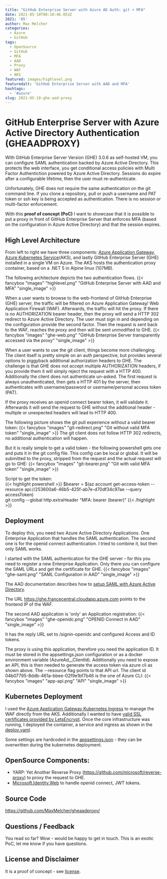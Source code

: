 ```yaml
---
title: "GitHub Enterprise Server with Azure AD Auth: git + MFA"
date: 2021-05-18T08:10:46.053Z
2021: '05'
author: Max Melcher
categories:
  - Azure
  - GitHub
tags:
  - OpenSource
  - GitHub
  - MFA
  - AAD
  - Proxy
  - WAF
  - AKS
featured: images/highlevel.png
featuredalt: 'GitHub Enterprise Server with AAD and MFA'
hashtags:
  - '#azure'
slug: 2021-05-18-ghe-aad-proxy
---
```


# GitHub Enterprise Server with Azure Active Directory Authentication (GHEAADPROXY)

With GitHub Enterprise Server Version (GHE) 3.0.6  as self-hosted VM, you can configure SAML authentication backed by Azure Active Directory. 
This protects the web interface, you get conditional access policies with Multi Factor Authentiction powered by Azure Active Directory. 
Sessions do expire after a configurable lifetime, then the user must re-authenticate.

Unfortunately, GHE does not require the same authentication on the git command line. If you clone a repository, pull or push a username and PAT token or ssh key is being accepted as authentication.
There is no session or multi-factor enforcement.

With this **proof of concept (PoC)** I want to showcase that it is possible to put a proxy in front of GitHub Enterprise Server that enforces MFA (based on the configuration in Azure Active Directory) and that the session expires.

## High Level Architecture

From left to right we have three components: [Azure Application Gateway](https://docs.microsoft.com/en-us/azure/application-gateway/overview),  [Azure Kubernetes Service](https://docs.microsoft.com/en-us/azure/aks/)(AKS), and lastly GitHub Enterprise Server (GHE) installed in a single VM on Azure. The AKS hosts the authentication proxy container, based on a .NET 5 in Alpine linux (107MB).

The following architecture depicts the two authentication flows.
{{< fancybox "images" "highlevel.png" "GitHub Enterprise Server with AAD and MFA" "single_image" >}}

When a user wants to browse to the web-frontend of GitHub Enterprise (GHE) server, the traffic will be filtered on Azure Application Gateway/ Web Application Firewall (WAF). Afterwards, the traffic will hit the proxy. If there is no AUTHORIZATION bearer header, then the proxy will send a HTTP 302 redirect to Azure Active Directory. The user must sign in and depending on the configuration provide the second factor. Then the request is sent back to the WAF, reaches the proxy and then will be sent unmodified to GHE. 
{{< fancybox "images" "ghe-web.png" "GitHub Enterprise Server transparently accessed via the proxy" "single_image" >}}

When a user wants to use the git client, things become more challenging. The client itself is pretty simple on an auth perspective, but provides several options to piggyback additional authorization headers to GHE. The challenge is that GHE does not accept multiple AUTHORIZATION headers, if you provide them it will simply reject the request with a HTTP 400. Additionally the client does not authenticate un-asked. The first request is always unauthenticated, then gets a HTTP 401 by the server, then authenticates with username/password or username/personal access token (PAT).

If the proxy receives an openid connect bearer token, it will validate it. Afterwards it will send the request to GHE without the additional header - multiple or unexpected headers will lead to HTTP 400. 

The following picture shows the git pull experience without a valid bearer token:
{{< fancybox "images" "git-redirect.png" "Git without valid MFA token" "single_image" >}}
The git client does not follow HTTP 302 redirects, no additional authentication will happen.

But it is really simple to get a valid token - the following powershell gets one and puts it in the git config file. This config can be local or global.
It will be submitted to the proxy, stripped from the request and the actual request will go to GHE:
{{< fancybox "images" "git-bearer.png" "Git with valid MFA token" "single_image" >}}

Script to get the token:  
{{< highlight powershell >}}
$bearer = $(az account get-access-token --resource api://253600a6-46b5-425f-ab7e-d70df34c97ae --query accessToken)  
git config --global http.extraHeader "MFA: bearer $($bearer)"
{{< /highlight >}}

## Deployment

To deploy this, you need two Azure Active Directory Applications. One Enterprise Application that handles the SAML authentication. The second one is for the openid connect authentication. I tried to combine it, but then only SAML works. 

I started with the SAML authentication for the GHE server - for this you need to register a new Enterprise Application. Only there you can configure the SAML URLs and get the certificate for GHE.
{{< fancybox "images" "ghe-saml.png" "SAML Configuration in AAD" "single_image" >}}

The AAD documentation describes how to [setup SAML with Azure Active Directory](https://docs.microsoft.com/en-us/azure/active-directory/saas-apps/github-tutorial).

The URL https://ghe.francecentral.cloudapp.azure.com points to the frontend IP of the WAF.

The second AAD application is 'only' an Application registration:
{{< fancybox "images" "ghe-openidc.png" "OPENID Connect in AAD" "single_image" >}}

It has the reply URL set to /signin-openidc and configured Access and ID tokens.

The proxy is using this application, therefore you need the application ID. 
It must be stored in the appsettings.json configuration or as a docker environment variable (AzureAd__ClientId).
Additionally you need to expose an API, this is then needed to generate the access token via azure cli as shown above. The --resource flag points to that API url. The client id 04b07795-8ddb-461a-bbee-02f9e1bf7b46 is the one of Azure CLI: 
{{< fancybox "images" "app-api.png" "API" "single_image" >}}

## Kubernetes Deployment

I used the [Azure Application Gateway Kubernetes Ingress](https://github.com/Azure/application-gateway-kubernetes-ingress) to manage the WAF directly from the AKS. Additionally I wanted to have [valid SSL certificates provided by LetsEncrypt](https://github.com/Azure/application-gateway-kubernetes-ingress/blob/master/docs/how-tos/lets-encrypt.md).
Once the core infrastructure was running, I deployed the container, a service and ingress as shown in the [deploy.yaml](deploy.yaml).

Some settings are hardcoded in the [appsettings.json](appsettings.json) - they can be overwritten during the kubernetes deployment. 

## OpenSource Components: 
* YARP: Yet Another Reverse Proxy (https://github.com/microsoft/reverse-proxy) to proxy the request to GHE.
* [Microsoft.Identity.Web](https://github.com/AzureAD/microsoft-identity-web) to handle openid connect, JWT tokens.

## Source Code

https://github.com/MaxMelcher/gheaadproxy/


## Questions / Feedback

You read so far? Wow - would be happy to get in touch. 
This is an exotic PoC, let me know if you have questions.

## License and Disclaimer

It is a proof of concept - see [license](license.md).
